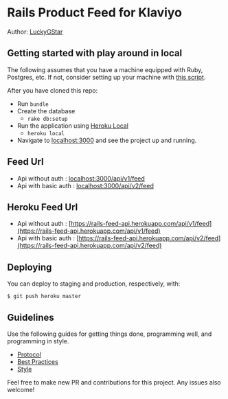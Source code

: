# Rails Product Feed for Klaviyo

Author: [LuckyGStar](https://github.com/LuckyGStar)

## Getting started with play around in local

The following assumes that you have a machine equipped with Ruby, Postgres, etc. If not, consider setting up
your machine with [this script](https://github.com/thoughtbot/laptop).

After you have cloned this repo:

* Run `bundle`
* Create the database
  * `rake db:setup`
* Run the application using [Heroku Local]
  * `heroku local`
* Navigate to [localhost:3000](http://localhost:3000) and see the project up and running.

[Heroku Local]: https://devcenter.heroku.com/articles/heroku-local

## Feed Url

* Api without auth : [localhost:3000/api/v1/feed](http://localhost:3000/api/v1/feed)
* Api with basic auth : [localhost:3000/api/v2/feed](http://localhost:3000/api/v2/feed)

## Heroku Feed Url

* Api without auth : [https://rails-feed-api.herokuapp.com/api/v1/feed](https://rails-feed-api.herokuapp.com/api/v1/feed)
* Api with basic auth : [https://rails-feed-api.herokuapp.com/api/v2/feed](https://rails-feed-api.herokuapp.com/api/v2/feed)

## Deploying

You can deploy to staging and production, respectively, with:

    $ git push heroku master

## Guidelines

Use the following guides for getting things done, programming well, and
programming in style.

* [Protocol](http://github.com/thoughtbot/guides/blob/master/protocol)
* [Best Practices](http://github.com/thoughtbot/guides/blob/master/best-practices)
* [Style](http://github.com/thoughtbot/guides/blob/master/style)

Feel free to make new PR and contributions for this project. 
Any issues also welcome!
